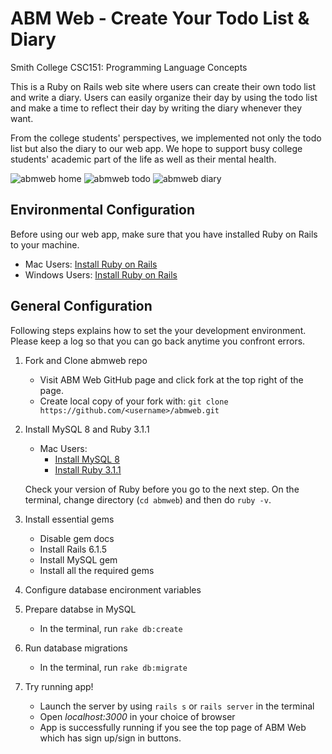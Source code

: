 # ABM Web - Create Your Todo List & Diary

Smith College CSC151: Programming Language Concepts

This is a Ruby on Rails web site where users can create their own todo list and write a diary. Users can easily organize their day by using the todo list and make a time to reflect their day by writing the diary whenever they want. 

From the college students' perspectives, we implemented not only the todo list but also the diary to our web app. We hope to support busy college students' academic part of the life as well as their mental health. 

![abmweb home](app/assets/images/top-page.png)
![abmweb todo](app/assets/images/todo-page.png)
![abmweb diary](app/assets/images/diary-page.png)

## Environmental Configuration
Before using our web app, make sure that you have installed Ruby on Rails to your machine. 

* Mac Users: [Install Ruby on Rails](https://mac.install.guide/rubyonrails/index.html)
* Windows Users: [Install Ruby on Rails](https://gorails.com/setup/windows/10)

## General Configuration
Following steps explains how to set the your development environment. Please keep a log so that you can go back anytime you confront errors. 

1. Fork and Clone abmweb repo
    - Visit ABM Web GitHub page and click fork at the top right of the page. 
    - Create local copy of your fork with: `git clone https://github.com/<username>/abmweb.git`

2. Install MySQL 8 and Ruby 3.1.1 
    - Mac Users: 
        * [Install MySQL 8](https://dev.mysql.com/downloads/mysql)
        * [Install Ruby 3.1.1](https://mac.install.guide/ruby/index.html)

    Check your version of Ruby before you go to the next step. On the terminal, change directory (`cd abmweb`) and then do `ruby -v`. 

3. Install essential gems
    - Disable gem docs
    - Install Rails 6.1.5 
    - Install MySQL gem
    - Install all the required gems

4. Configure database encironment variables

5. Prepare databse in MySQL
    - In the terminal, run `rake db:create`

6. Run database migrations
    - In the terminal, run `rake db:migrate`

7. Try running app!
    - Launch the server by using `rails s` or `rails server` in the terminal
    - Open *localhost:3000* in your choice of browser
    - App is successfully running if you see the top page of ABM Web which has sign up/sign in buttons. 
